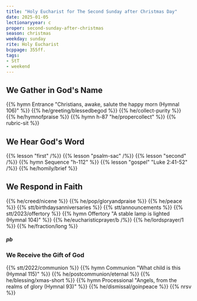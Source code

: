 ```yaml
---
title: "Holy Eucharist for The Second Sunday after Christmas Day"
date: 2025-01-05
lectionaryyear: c
proper: second-sunday-after-christmas
season: christmas
weekday: sunday
rite: Holy Eucharist
bcppage: 355ff.
tags:
- StT
- weekend
---
```

## We Gather in God's Name
{{% hymn Entrance "Christians, awake, salute the happy morn (Hymnal 106)" %}}
{{% he/greeting/blessedbegod %}}
{{% he/collect-purity %}}
{{% he/hymnofpraise %}}
{{% hymn h-87 "he/propercollect" %}}
{{% rubric-sit %}}
## We Hear God's Word
{{% lesson "first" /%}}
{{% lesson "psalm-sac" /%}}
{{% lesson "second" /%}}
{{% hymn Sequence "h-112" %}}
{{% lesson "gospel" "Luke 2:41-52" /%}}
{{% he/homily/brief %}}
## We Respond in Faith
{{% he/creed/nicene %}}
{{% he/pop/gloryandpraise %}}
{{% he/peace %}}
{{% stt/birthdaysanniversaries %}}
{{% stt/announcements %}}
{{% stt/2023/offertory %}}
{{% hymn Offertory "A stable lamp is lighted (Hymnal 104)" %}}
{{% he/eucharisticprayer/b /%}}
{{% he/lordsprayer/1 %}}
{{% he/fraction/long %}}
##### pb
### We Receive the Gift of God
{{% stt/2022/communion %}}
{{% hymn Communion "What child is this (Hymnal 115)" %}}
{{% he/postcommunion/eternal %}}
{{% he/blessing/xmas-short %}}
{{% hymn Processional "Angels, from the realms of glory (Hymnal 93)" %}}
{{% he/dismissal/goinpeace %}}
{{% nrsv %}}

